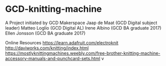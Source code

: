 # GCD-knitting-machine

A Project initiated by GCD Makerspace
Jaap de Maat (GCD Digital subject leader)
Matteo Loglio (GCD Digital AL)
Irene Albino (GCD BA graduate 2017)
Ellen Jonsson (GCD BA graduate 2017)


Online Resources
https://learn.adafruit.com/electroknit
http://daviworks.com/knitting/index.html
https://mostlyknittingmachines.weebly.com/free-brother-knitting-machine-accessory-manuals-and-punchcard-sets.html
v

